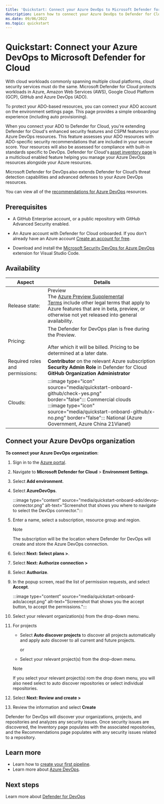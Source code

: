 ```yaml
---
title: 'Quickstart: Connect your Azure DevOps to Microsoft Defender for Cloud'
description: Learn how to connect your Azure DevOps to Defender for Cloud.
ms.date: 09/06/2022
ms.topic: quickstart
---
```


# Quickstart: Connect your Azure DevOps to Microsoft Defender for Cloud

With cloud workloads commonly spanning multiple cloud platforms, cloud security services must do the same. Microsoft Defender for Cloud protects workloads in Azure, Amazon Web Services (AWS), Google Cloud Platform (GCP), GitHub and Azure DevOps (ADO).

To protect your ADO-based resources, you can connect your ADO account on the environment settings page. This page provides a simple onboarding experience (including auto provisioning). 

When you connect your ADO to Defender for Cloud, you're extending Defender for Cloud's enhanced security features and CSPM features to your Azure DevOps resources. This feature assesses your ADO resources with ADO-specific security recommendations that are included in your secure score. Your resources will also be assessed for compliance with built-in standards specific to DevOps. Defender for Cloud's [asset inventory page](asset-inventory.md) is a multicloud enabled feature helping you manage your Azure DevOps resources alongside your Azure resources. 

Microsoft Defender for DevOps also extends Defender for Cloud’s threat detection capabilities and advanced defenses to your Azure DevOps resources. 

You can view all of the [recommendations for Azure DevOps](recommendations-reference.md) resources.

## Prerequisites

- A GitHub Enterprise account, or a public repository with GitHub Advanced Security enabled.

- An Azure account with Defender for Cloud onboarded. If you don't already have an Azure account [Create an account for free](https://azure.microsoft.com/free/?WT.mc_id=A261C142F).

- Download and install the [Microsoft Security DevOps for Azure DevOps](https://marketplace.visualstudio.com/items?itemName=ms-securitydevops.microsoft-security-devops-azdevops) extension for Visual Studio Code.

## Availability

| Aspect | Details |
|--|--|
| Release state: | Preview <br> The [Azure Preview Supplemental Terms](https://azure.microsoft.com/support/legal/preview-supplemental-terms/) include other legal terms that apply to Azure features that are in beta, preview, or otherwise not yet released into general availability. |
| Pricing: | The Defender for DevOps plan is free during the Preview. <br><br> After which it will be billed. Pricing to be determined at a later date. |
| Required roles and permissions: | **Contributor** on the relevant Azure subscription <br> **Security Admin Role** in Defender for Cloud <br> **GitHub Organization Administrator** |
| Clouds: | :::image type="icon" source="media/quickstart-onboard-github/check-yes.png" border="false"::: Commercial clouds <br> :::image type="icon" source="media/quickstart-onboard-github/x-no.png" border="false"::: National (Azure Government, Azure China 21Vianet) |

## Connect your Azure DevOps organization

**To connect your Azure DevOps organization**:

1. Sign in to the [Azure portal](https://portal.azure.com/).

1. Navigate to **Microsoft Defender for Cloud** > **Environment Settings**.

1. Select **Add environment**.

1. Select **AzureDevOps**.

    :::image type="content" source="media/quickstart-onboard-ado/devop-connector.png" alt-text="Screenshot that shows you where to navigate to select the DevOps connector.":::

1. Enter a name, select a subscription, resource group and region.

    > [!NOTE] 
    > The subscription will be the location where Defender for DevOps will create and store the Azure DevOps connection.


1. Select **Next: Select plans >**.

1. Select **Next: Authorize connection >**

1. Select **Authorize**.

1. In the popup screen, read the list of permission requests, and select **Accept**.

    :::image type="content" source="media/quickstart-onboard-ado/accept.png" alt-text="Screenshot that shows you the accept button, to accept the permissions.":::

1. Select your relevant organization(s) from the drop-down menu.

1. For projects

    - Select **Auto discover projects** to discover all projects automatically and apply auto discover to all current and future projects.
    
      or

    - Select your relevant project(s) from the drop-down menu.
    
    > [!NOTE]
    > If you select your relevant project(s) rom the drop down menu, you will also need select to auto discover repositories or select individual repositories.

1. Select **Next: Review and create >**

1. Review the information and select **Create**

Defender for DevOps will discover your organizations, projects, and repositories and analyzes any security issues. Once security issues are discovered, the Inventory page populates with the associated repositories, and the Recommendations page populates with any security issues related to a repository.

## Learn more

- Learn how to [create your first pipeline](/azure/devops/pipelines/create-first-pipeline?view=azure-devops&tabs=java%2Ctfs-2018-2%2Cbrowser).
- Learn more about [Azure DevOps](/azure/devops/?view=azure-devops).

## Next steps
Learn more about [Defender for DevOps](defender-for-devops-introduction.md)
